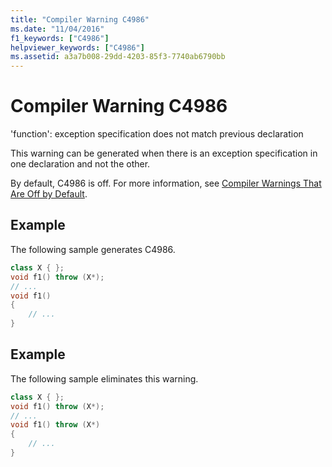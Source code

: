 ```yaml
---
title: "Compiler Warning C4986"
ms.date: "11/04/2016"
f1_keywords: ["C4986"]
helpviewer_keywords: ["C4986"]
ms.assetid: a3a7b008-29dd-4203-85f3-7740ab6790bb
---
```

# Compiler Warning C4986

'function': exception specification does not match previous declaration

This warning can be generated when there is an exception specification in one declaration and not the other.

By default, C4986 is off. For more information, see [Compiler Warnings That Are Off by Default](../../preprocessor/compiler-warnings-that-are-off-by-default.md).

## Example

The following sample generates C4986.

```cpp
class X { };
void f1() throw (X*);
// ...
void f1()
{
    // ...
}
```

## Example

The following sample eliminates this warning.

```cpp
class X { };
void f1() throw (X*);
// ...
void f1() throw (X*)
{
    // ...
}
```